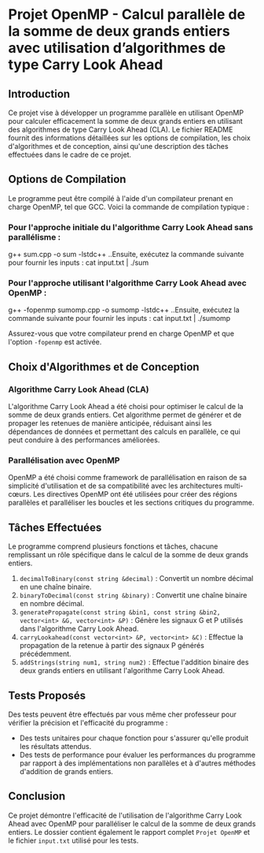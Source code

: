 # Projet OpenMP - Calcul parallèle de la somme de deux grands entiers avec utilisation d’algorithmes de type Carry Look Ahead

## Introduction
Ce projet vise à développer un programme parallèle en utilisant OpenMP pour calculer efficacement la somme de deux grands entiers en utilisant des algorithmes de type Carry Look Ahead (CLA). Le fichier README fournit des informations détaillées sur les options de compilation, les choix d'algorithmes et de conception, ainsi qu'une description des tâches effectuées dans le cadre de ce projet.

## Options de Compilation
Le programme peut être compilé à l'aide d'un compilateur prenant en charge OpenMP, tel que GCC. Voici la commande de compilation typique :

### Pour l'approche initiale du l'algorithme Carry Look Ahead sans parallélisme :
g++ sum.cpp -o sum -lstdc++
..Ensuite, exécutez la commande suivante pour fournir les inputs :
cat input.txt | ./sum  

### Pour l'approche utilisant l'algorithme Carry Look Ahead avec OpenMP :
g++ -fopenmp sumomp.cpp -o sumomp -lstdc++
..Ensuite, exécutez la commande suivante pour fournir les inputs :
cat input.txt | ./sumomp

Assurez-vous que votre compilateur prend en charge OpenMP et que l'option `-fopenmp` est activée.

## Choix d'Algorithmes et de Conception
### Algorithme Carry Look Ahead (CLA)
L'algorithme Carry Look Ahead a été choisi pour optimiser le calcul de la somme de deux grands entiers. Cet algorithme permet de générer et de propager les retenues de manière anticipée, réduisant ainsi les dépendances de données et permettant des calculs en parallèle, ce qui peut conduire à des performances améliorées.

### Parallélisation avec OpenMP
OpenMP a été choisi comme framework de parallélisation en raison de sa simplicité d'utilisation et de sa compatibilité avec les architectures multi-cœurs. Les directives OpenMP ont été utilisées pour créer des régions parallèles et paralléliser les boucles et les sections critiques du programme.

## Tâches Effectuées
Le programme comprend plusieurs fonctions et tâches, chacune remplissant un rôle spécifique dans le calcul de la somme de deux grands entiers.
1. `decimalToBinary(const string &decimal)` : Convertit un nombre décimal en une chaîne binaire.
2. `binaryToDecimal(const string &binary)` : Convertit une chaîne binaire en nombre décimal.
3. `generatePropagate(const string &bin1, const string &bin2, vector<int> &G, vector<int> &P)` : Génère les signaux G et P utilisés dans l'algorithme Carry Look Ahead.
4. `carryLookahead(const vector<int> &P, vector<int> &C)` : Effectue la propagation de la retenue à partir des signaux P générés précédemment.
5. `addStrings(string num1, string num2)` : Effectue l'addition binaire des deux grands entiers en utilisant l'algorithme Carry Look Ahead.

## Tests Proposés 
Des tests peuvent être effectués par vous même cher professeur pour vérifier la précision et l'efficacité du programme :
- Des tests unitaires pour chaque fonction pour s'assurer qu'elle produit les résultats attendus.
- Des tests de performance pour évaluer les performances du programme par rapport à des implémentations non parallèles et à d'autres méthodes d'addition de grands entiers.


## Conclusion
Ce projet démontre l'efficacité de l'utilisation de l'algorithme Carry Look Ahead avec OpenMP pour paralléliser le calcul de la somme de deux grands entiers. 
Le dossier contient également le rapport complet `Projet OpenMP` et le fichier `input.txt` utilisé pour les tests.
